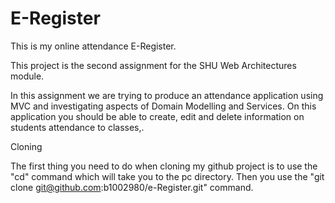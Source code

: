 E-Register
=========

This is my online attendance E-Register.

This project is the second assignment for the SHU Web Architectures module.

In this assignment we are trying to produce an attendance application using MVC and investigating aspects of Domain Modelling and Services.
On this application you should be able to create, edit and delete information on  students attendance to classes,.

Cloning

The first thing you need to do when cloning my github project is to use the "cd" command which will take you to the pc directory. Then you use the "git clone git@github.com:b1002980/e-Register.git" command.
